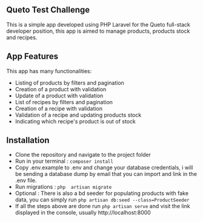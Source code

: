 ## Queto Test Challenge
This is a simple app developed using PHP Laravel for the Queto full-stack developer position, this app is aimed to manage products, products stock and recipes.
## App Features
This app has many functionalities:
 - Listing of products by filters and pagination
 - Creation of a product with validation
 - Update of a product with validation
 - List of recipes by filters and pagination
 - Creation of a recipe with validation
 - Validation of a recipe and updating products stock
 - Indicating which recipe's product is out of stock

## Installation
- Clone the repository and navigate to the project folder
- Run in your terminal : `composer install `
- Copy .env.example to .env and change your database credentials, i will be sending a database dump by email that you can import and link in the .env file.
- Run migrations : `php  artisan migrate`
- Optional : There is also a bd seeder for populating products with fake data, you can simply run `php artisan db:seed --class=ProductSeeder`
- If all the steps above are done run `php artisan serve` and visit the link displayed in the console, usually http://localhost:8000
